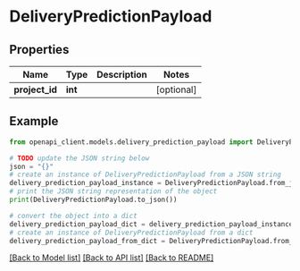 # DeliveryPredictionPayload


## Properties

Name | Type | Description | Notes
------------ | ------------- | ------------- | -------------
**project_id** | **int** |  | [optional] 

## Example

```python
from openapi_client.models.delivery_prediction_payload import DeliveryPredictionPayload

# TODO update the JSON string below
json = "{}"
# create an instance of DeliveryPredictionPayload from a JSON string
delivery_prediction_payload_instance = DeliveryPredictionPayload.from_json(json)
# print the JSON string representation of the object
print(DeliveryPredictionPayload.to_json())

# convert the object into a dict
delivery_prediction_payload_dict = delivery_prediction_payload_instance.to_dict()
# create an instance of DeliveryPredictionPayload from a dict
delivery_prediction_payload_from_dict = DeliveryPredictionPayload.from_dict(delivery_prediction_payload_dict)
```
[[Back to Model list]](../README.md#documentation-for-models) [[Back to API list]](../README.md#documentation-for-api-endpoints) [[Back to README]](../README.md)


